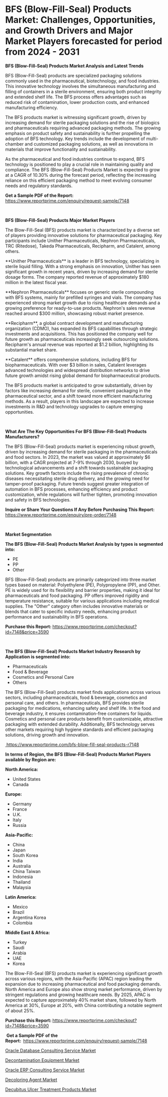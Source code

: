 <p><h1>BFS (Blow-Fill-Seal) Products Market: Challenges, Opportunities, and Growth Drivers and Major Market Players forecasted for period from 2024 - 2031</h1></p><p><strong>BFS (Blow-Fill-Seal) Products Market Analysis and Latest Trends</strong></p>
<p><p>BFS (Blow-Fill-Seal) products are specialized packaging solutions commonly used in the pharmaceutical, biotechnology, and food industries. This innovative technology involves the simultaneous manufacturing and filling of containers in a sterile environment, ensuring both product integrity and extended shelf life. The BFS process offers advantages such as reduced risk of contamination, lower production costs, and enhanced manufacturing efficiency.</p><p>The BFS products market is witnessing significant growth, driven by increasing demand for sterile packaging solutions and the rise of biologics and pharmaceuticals requiring advanced packaging methods. The growing emphasis on product safety and sustainability is further propelling the adoption of BFS technology. Key trends include the development of multi-chamber and customized packaging solutions, as well as innovations in materials that improve functionality and sustainability.</p><p>As the pharmaceutical and food industries continue to expand, BFS technology is positioned to play a crucial role in maintaining quality and compliance. The BFS (Blow-Fill-Seal) Products Market is expected to grow at a CAGR of 10.30% during the forecast period, reflecting the increasing reliance on this efficient packaging method to meet evolving consumer needs and regulatory standards.</p></p>
<p><strong>Get a Sample PDF of the Report:&nbsp;</strong> <a href="https://www.reportprime.com/enquiry/request-sample/7148?utm_campaign=1102&utm_medium=2&utm_source=Github&utm_content=ia&utm_term=28112024&utm_id=bfs-blow-fill-seal-products">https://www.reportprime.com/enquiry/request-sample/7148</a></p>
<p>&nbsp;</p>
<p><strong>BFS (Blow-Fill-Seal) Products Major Market Players</strong></p>
<p><p>The Blow-Fill-Seal (BFS) products market is characterized by a diverse set of players providing innovative solutions for pharmaceutical packaging. Key participants include Unither Pharmaceuticals, Nephron Pharmaceuticals, TRC (Ritedose), Takeda Pharmaceuticals, Recipharm, and Catalent, among others.</p><p>**Unither Pharmaceuticals** is a leader in BFS technology, specializing in sterile liquid filling. With a strong emphasis on innovation, Unither has seen significant growth in recent years, driven by increasing demand for sterile dosage forms. The company reported revenue of approximately $180 million in the latest fiscal year.</p><p>**Nephron Pharmaceuticals** focuses on generic sterile compounding with BFS systems, mainly for prefilled syringes and vials. The company has experienced strong market growth due to rising healthcare demands and a growing preference for ready-to-use products. Nephron's sales revenue reached around $300 million, showcasing robust market presence.</p><p>**Recipharm**, a global contract development and manufacturing organization (CDMO), has expanded its BFS capabilities through strategic investments and acquisitions. This has positioned the company well for future growth as pharmaceuticals increasingly seek outsourcing solutions. Recipharm's annual revenue was reported at $1.2 billion, highlighting its substantial market share.</p><p>**Catalent** offers comprehensive solutions, including BFS for biopharmaceuticals. With over $3 billion in sales, Catalent leverages advanced technologies and widespread distribution networks to drive future growth amidst rising global demand for biopharmaceutical products.</p><p>The BFS products market is anticipated to grow substantially, driven by factors like increasing demand for sterile, convenient packaging in the pharmaceutical sector, and a shift toward more efficient manufacturing methods. As a result, players in this landscape are expected to increase investments in R&D and technology upgrades to capture emerging opportunities.</p></p>
<p>&nbsp;</p>
<p><strong>What Are The Key Opportunities For BFS (Blow-Fill-Seal) Products Manufacturers?</strong></p>
<p><p>The BFS (Blow-Fill-Seal) products market is experiencing robust growth, driven by increasing demand for sterile packaging in the pharmaceuticals and food sectors. In 2023, the market was valued at approximately $6 billion, with a CAGR projected at 7-9% through 2030, buoyed by technological advancements and a shift towards sustainable packaging solutions. Key growth factors include the rising prevalence of chronic diseases necessitating sterile drug delivery, and the growing need for tamper-proof packaging. Future trends suggest greater integration of automation in BFS processes, enhancing efficiency and product customization, while regulations will further tighten, promoting innovation and safety in BFS technologies.</p></p>
<p><strong>Inquire or Share Your Questions If Any Before Purchasing This Report:</strong> <a href="https://www.reportprime.com/enquiry/pre-order/7148?utm_campaign=1102&utm_medium=2&utm_source=Github&utm_content=ia&utm_term=28112024&utm_id=bfs-blow-fill-seal-products">https://www.reportprime.com/enquiry/pre-order/7148</a></p>
<p>&nbsp;</p>
<p><strong>Market Segmentation</strong></p>
<p><strong>The BFS (Blow-Fill-Seal) Products Market Analysis by types is segmented into:</strong></p>
<p><ul><li>PE</li><li>PP</li><li>Other</li></ul></p>
<p><p>BFS (Blow-Fill-Seal) products are primarily categorized into three market types based on material: Polyethylene (PE), Polypropylene (PP), and Other. PE is widely used for its flexibility and barrier properties, making it ideal for pharmaceuticals and food packaging. PP offers improved rigidity and temperature resistance, suitable for various applications including medical supplies. The "Other" category often includes innovative materials or blends that cater to specific industry needs, enhancing product performance and sustainability in BFS operations.</p></p>
<p><strong>Purchase this Report:&nbsp;</strong><a href="https://www.reportprime.com/checkout?id=7148&price=3590&utm_campaign=1102&utm_medium=2&utm_source=Github&utm_content=ia&utm_term=28112024&utm_id=bfs-blow-fill-seal-products">https://www.reportprime.com/checkout?id=7148&price=3590</a></p>
<p>&nbsp;</p>
<p><strong>The BFS (Blow-Fill-Seal) Products Market Industry Research by Application is segmented into:</strong></p>
<p><ul><li>Pharmaceuticals</li><li>Food & Beverage</li><li>Cosmetics and Personal Care</li><li>Others</li></ul></p>
<p><p>The BFS (Blow-Fill-Seal) products market finds applications across various sectors, including pharmaceuticals, food & beverage, cosmetics and personal care, and others. In pharmaceuticals, BFS provides sterile packaging for medications, enhancing safety and shelf life. In the food and beverage industry, it ensures contamination-free containers for liquids. Cosmetics and personal care products benefit from customizable, attractive packaging with extended durability. Additionally, BFS technology serves other markets requiring high hygiene standards and efficient packaging solutions, driving growth and innovation.</p></p>
<p><a href="https://www.reportprime.com/bfs-blow-fill-seal-products-r7148?utm_campaign=1102&utm_medium=2&utm_source=Github&utm_content=ia&utm_term=28112024&utm_id=bfs-blow-fill-seal-products">&nbsp;https://www.reportprime.com/bfs-blow-fill-seal-products-r7148</a></p>
<p><strong>In terms of Region, the BFS (Blow-Fill-Seal) Products Market Players available by Region are:</strong></p>
<p>
    <p> <strong> North America: </strong>
        <ul>
            <li>United States</li>
            <li>Canada</li>
        </ul>
        </p> 
    <p> <strong> Europe: </strong>
        <ul>
            <li>Germany</li>
            <li>France</li>
            <li>U.K.</li>
            <li>Italy</li>
            <li>Russia</li>
        </ul>
        </p> 
    <p> <strong> Asia-Pacific: </strong>
        <ul>
            <li>China</li>
            <li>Japan</li>
            <li>South Korea</li>
            <li>India</li>
            <li>Australia</li>
            <li>China Taiwan</li>
            <li>Indonesia</li>
            <li>Thailand</li>
            <li>Malaysia</li>
        </ul>
        </p> 
    <p> <strong> Latin America: </strong>
        <ul>
            <li>Mexico</li>
            <li>Brazil</li>
            <li>Argentina Korea</li>
            <li>Colombia</li>
        </ul>
        </p> 
    <p> <strong> Middle East & Africa: </strong>
        <ul>
            <li>Turkey</li>
            <li>Saudi</li>
            <li>Arabia</li>
            <li>UAE</li>
            <li>Korea</li>
        </ul>
    </p>
    </p>
<p><p>The Blow-Fill-Seal (BFS) products market is experiencing significant growth across various regions, with the Asia-Pacific (APAC) region leading the expansion due to increasing pharmaceutical and food packaging demands. North America and Europe also show strong market performance, driven by stringent regulations and growing healthcare needs. By 2025, APAC is expected to capture approximately 40% market share, followed by North America at 30%, Europe at 20%, with China contributing a notable segment of about 25%.</p></p>
<p><strong>Purchase this Report: </strong><a href="https://www.reportprime.com/checkout?id=7148&price=3590&utm_campaign=1102&utm_medium=2&utm_source=Github&utm_content=ia&utm_term=28112024&utm_id=bfs-blow-fill-seal-products">https://www.reportprime.com/checkout?id=7148&price=3590</a></p>
<p>&nbsp;<strong>Get a Sample PDF of the Report:&nbsp;&nbsp;</strong><a href="https://www.reportprime.com/enquiry/request-sample/7148?utm_campaign=1102&utm_medium=2&utm_source=Github&utm_content=ia&utm_term=28112024&utm_id=bfs-blow-fill-seal-products">https://www.reportprime.com/enquiry/request-sample/7148</a></p>
<p><strong></strong></p>
<p><p><a href="https://issuu.com/reportprime-2/docs/oracle-database-consulting-service-_588a271ecd49c1?utm_campaign=1102&utm_medium=2&utm_source=Github&utm_content=ia&utm_term=28112024&utm_id=bfs-blow-fill-seal-products">Oracle Database Consulting Service Market</a></p><p><a href="https://www.linkedin.com/pulse/in-depth-analysis-global-decontamination-equipment-market-scope-hxnqc?utm_campaign=1102&utm_medium=2&utm_source=Github&utm_content=ia&utm_term=28112024&utm_id=bfs-blow-fill-seal-products">Decontamination Equipment Market</a></p><p><a href="https://issuu.com/reportprime-2/docs/oracle-erp-consulting-service-marke_b080d33818ca30?utm_campaign=1102&utm_medium=2&utm_source=Github&utm_content=ia&utm_term=28112024&utm_id=bfs-blow-fill-seal-products">Oracle ERP Consulting Service Market</a></p><p><a href="https://www.linkedin.com/pulse/decoloring-agent-market-global-trends-forecast-2024-2031-1pijf?utm_campaign=1102&utm_medium=2&utm_source=Github&utm_content=ia&utm_term=28112024&utm_id=bfs-blow-fill-seal-products">Decoloring Agent Market</a></p><p><a href="https://www.linkedin.com/pulse/report-global-decubitus-ulcer-treatment-products-size-valuation-hvdic?utm_campaign=1102&utm_medium=2&utm_source=Github&utm_content=ia&utm_term=28112024&utm_id=bfs-blow-fill-seal-products">Decubitus Ulcer Treatment Products Market</a></p></p>